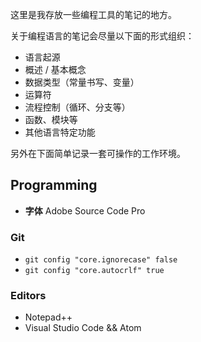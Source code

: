 这里是我存放一些编程工具的笔记的地方。

关于编程语言的笔记会尽量以下面的形式组织：

- 语言起源
- 概述 / 基本概念
- 数据类型（常量书写、变量）
- 运算符
- 流程控制（循环、分支等）
- 函数、模块等
- 其他语言特定功能

另外在下面简单记录一套可操作的工作环境。

## Programming

- **字体** Adobe Source Code Pro

### Git

- `git config "core.ignorecase" false`
- `git config "core.autocrlf" true`

### Editors

- Notepad++
- Visual Studio Code && Atom
